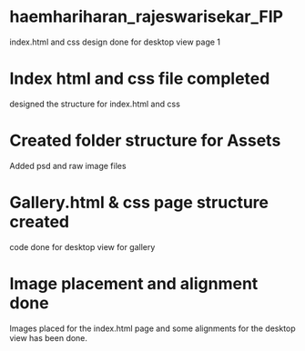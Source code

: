 # haemhariharan_rajeswarisekar_FIP
index.html and css design done for desktop view page 1

# Index html and css file completed
designed the structure for index.html and css

# Created folder structure for Assets
Added psd and raw image files

# Gallery.html & css page structure created
code done for desktop view for gallery

# Image placement and alignment done
Images placed for the index.html page and some alignments for the desktop view has been done.